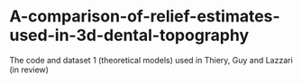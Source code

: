 # A-comparison-of-relief-estimates-used-in-3d-dental-topography
The code and dataset 1 (theoretical models) used in Thiery, Guy and Lazzari (in review)
